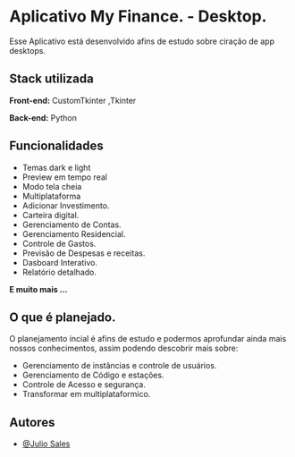 
# Aplicativo My Finance. - Desktop. 

Esse Aplicativo está desenvolvido afins de estudo sobre ciração de app desktops. 




## Stack utilizada

**Front-end:** CustomTkinter ,Tkinter

**Back-end:** Python


## Funcionalidades
 
- Temas dark e light
- Preview em tempo real
- Modo tela cheia
- Multiplataforma
- Adicionar Investimento. 
- Carteira digital. 
- Gerenciamento de Contas. 
- Gerenciamento Residencial. 
- Controle de Gastos. 
- Previsão de Despesas e receitas. 
- Dasboard Interativo. 
- Relatório detalhado. 

**E muito mais ...**




## O que é planejado.

 O planejamento incial é afins de estudo e podermos aprofundar ainda mais nossos conhecimentos, assim podendo descobrir mais sobre: 

* Gerenciamento de instâncias e controle de usuários.
* Gerenciamento de Código e estações. 
* Controle de Acesso e segurança. 
* Transformar em multiplataformico. 




## Autores

- [@Julio Sales ](https://github.com/Locked666)

